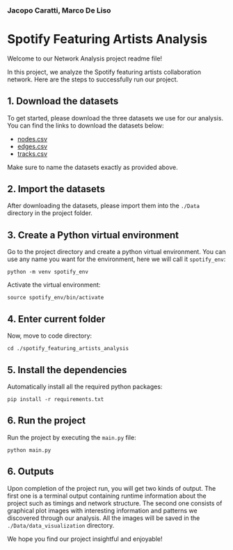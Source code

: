 ### Jacopo Caratti, Marco De Liso
# Spotify Featuring Artists Analysis
Welcome to our Network Analysis project readme file!

In this project, we analyze the Spotify featuring artists collaboration network. Here are the steps to successfully run our project.

## 1. Download the datasets
To get started, please download the three datasets we use for our analysis. You can find the links to download the datasets below:

* [nodes.csv](https://www.kaggle.com/datasets/jfreyberg/spotify-artist-feature-collaboration-network?select=nodes.csv)
* [edges.csv](https://www.kaggle.com/datasets/jfreyberg/spotify-artist-feature-collaboration-network?select=edges.csv)
* [tracks.csv](https://www.kaggle.com/datasets/lehaknarnauli/spotify-datasets?select=tracks.csv)

Make sure to name the datasets exactly as provided above.

## 2. Import the datasets
After downloading the datasets, please import them into the `./Data` directory in the project folder.

## 3. Create a Python virtual environment
Go to the project directory and create a python virtual environment. You can use any name you want for the environment, here we will call it `spotify_env`:

`python -m venv spotify_env`

Activate the virtual environment:

`source spotify_env/bin/activate`

## 4. Enter current folder
Now, move to code directory:

`cd ./spotify_featuring_artists_analysis`

## 5. Install the dependencies
Automatically install all the required python packages:

`pip install -r requirements.txt`

## 6. Run the project
Run the project by executing the `main.py` file:

`python main.py`

## 6. Outputs
Upon completion of the project run, you will get two kinds of output. The first one is a terminal output containing runtime information about the project such as timings and network structure. The second one consists of graphical plot images with interesting information and patterns we discovered through our analysis. All the images will be saved in the `./Data/data_visualization` directory.

We hope you find our project insightful and enjoyable!